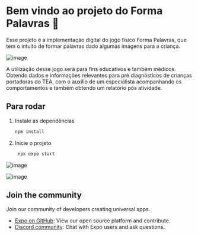 # Bem vindo ao projeto do Forma Palavras 👋

Esse projeto é a implementação digital do jogo físico Forma Palavras, que tem o intuito de formar palavras dado algumas imagens para a criança.


![image](https://github.com/user-attachments/assets/34e847c3-bb45-4458-9a02-5dd95bb9120b)

A utilização desse jogo será para fins educativos e também médicos. Obtendo dados e informações relevantes para pré diagnósticos de crianças portadoras do TEA, com o auxílio de um especialista acompanhando os comportamentos e também obtendo um relatório pós atividade.

## Para rodar

1. Instale as dependências

   ```bash
   npm install
   ```

2. Inicie o projeto

   ```bash
    npx expo start
   ```

![image](https://github.com/user-attachments/assets/4fea9623-2c8e-4f20-972f-c5716fabe403)

![image](https://github.com/user-attachments/assets/627291d6-a77f-4e98-909d-33b435a8f1ff)



## Join the community

Join our community of developers creating universal apps.

- [Expo on GitHub](https://github.com/expo/expo): View our open source platform and contribute.
- [Discord community](https://chat.expo.dev): Chat with Expo users and ask questions.
